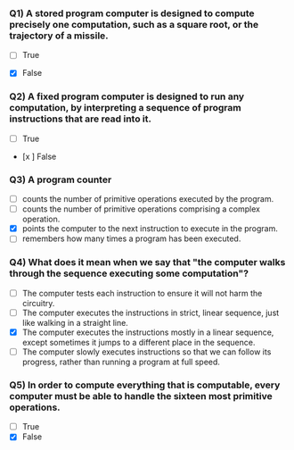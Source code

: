 ### Q1) A stored program computer is designed to compute precisely one computation, such as a square root, or the trajectory of a missile.

- [ ] True
- [x] False


### Q2) A fixed program computer is designed to run any computation, by interpreting a sequence of program instructions that are read into it.

- [ ] True
- [x ] False


### Q3) A program counter


- [ ] counts the number of primitive operations executed by the program.
- [ ] counts the number of primitive operations comprising a complex operation.
- [x] points the computer to the next instruction to execute in the program.
- [ ] remembers how many times a program has been executed.

### Q4) What does it mean when we say that "the computer walks through the sequence executing some computation"?


- [ ] The computer tests each instruction to ensure it will not harm the circuitry.
- [ ] The computer executes the instructions in strict, linear sequence, just like walking in a straight line.
- [x] The computer executes the instructions mostly in a linear sequence, except sometimes it jumps to a different place in the sequence.
- [ ] The computer slowly executes instructions so that we can follow its progress, rather than running a program at full speed.

### Q5) In order to compute everything that is computable, every computer must be able to handle the sixteen most primitive operations.

- [ ] True
- [x] False